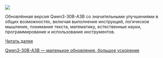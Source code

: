 <!--2025-07-30 13:18:09-->
<div class="yb">
  <div class="rss habr"><img src="https://habrastorage.org/getpro/habr/upload_files/584/1bb/837/5841bb837365b691d0516318dcaadfa7.jpg" /><p>Обновлённая версия Qwen3-30B-A3B со значительными улучшениями в общих возможностях, включая выполнение инструкций, логическое мышление, понимание текста, математику, естественные науки, программирование и использование инструментов.</p> <a href="https://habr.com/ru/articles/932450/#habracut">Читать далее</a> <p class="titl"><a href="https://habr.com/ru/companies/bothub/news/932450/?utm_source=habrahabr&utm_medium=rss&utm_campaign=932450">Qwen3-30B-A3B — маленькое обновление, большое ускорение</a></p></div>
</div>

